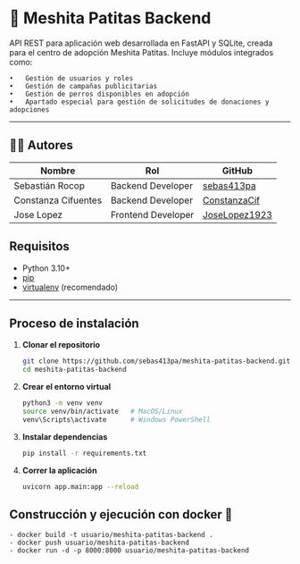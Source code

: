 # 🐾 Meshita Patitas Backend

API REST para aplicación web desarrollada en FastAPI y SQLite, creada para el centro de adopción Meshita Patitas.
Incluye módulos integrados como:

	•	Gestión de usuarios y roles
 	•	Gestión de campañas publicitarias
	•	Gestión de perros disponibles en adopción
	•	Apartado especial para gestión de solicitudes de donaciones y adopciones
 
---

## 👨‍💻 Autores

| Nombre              | Rol               | GitHub                                                                 |
|---------------------|------------------|------------------------------------------------------------------------|
| Sebastián Rocop     | Backend Developer | [sebas413pa](https://github.com/sebas413pa)                           |
| Constanza Cifuentes | Backend Developer | [ConstanzaCif](https://github.com/ConstanzaCif)                       |
| Jose Lopez          | Frontend Developer | [JoseLopez1923](https://github.com/JoseLopez1923)                     |
   

## Requisitos

- Python 3.10+
- [pip](https://pip.pypa.io/en/stable/)
- [virtualenv](https://virtualenv.pypa.io/) (recomendado)

---

## Proceso de instalación

1. **Clonar el repositorio**
   ```bash
   git clone https://github.com/sebas413pa/meshita-patitas-backend.git
   cd meshita-patitas-backend
   ````
2. **Crear el entorno virtual**
   ````bash
   python3 -m venv venv
   source venv/bin/activate   # MacOS/Linux
   venv\Scripts\activate      # Windows PowerShell
   ````
3. **Instalar dependencias**
   ````bash
   pip install -r requirements.txt
   ````
4. **Correr la aplicación**
   ````bash
   uvicorn app.main:app --reload
   ````
## Construcción y ejecución con docker 🐳
````
- docker build -t usuario/meshita-patitas-backend .
- docker push usuario/meshita-patitas-backend
- docker run -d -p 8000:8000 usuario/meshita-patitas-backend
````
